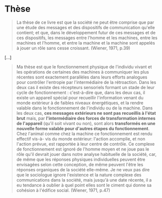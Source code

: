

# Thèse

>La thèse de ce livre est que la société ne peut être comprise que par une étude des messages et des dispositifs de communication qu'elle contient; et que, dans le développement futur de ces messages et de ces dispositifs, les messages entre l'homme et les machines, entre les machines et l'homme, et entre la machine et la machine sont appelés à jouer un rôle sans cesse croissant. (Wiener, 1971, p.39)

[...]


>Ma thèse est que le fonctionnement physique de l'individu vivant et les opérations de certaines des machines à communiquer les plus récentes sont exactement parallèles dans leurs efforts analogues pour contrôler l'entropie par l'intermédiaire de la rétroaction. Dans les deux cas il existe des récepteurs sensoriels formant un stade de leur cycle de fonctionnement : c'est-à-dire que, dans les deux cas, il existe un appareil spécial pour recueillir l'information venant du monde extérieur à de faibles niveaux énergétiques, et la rendre valable dans le fonctionnement de l'individu ou de la machine. Dans les deux cas, **ces messages extérieurs ne sont pas recueillis à l'état brut** mais, par **l'intermédiaire des forces de transformation internes de l'appareil** (qu'il soit vivant ou non), sont alors **transformés en une nouvelle forme valable pour d'autres étapes du fonctionnement**. Chez l'animal comme chez la machine ce fonctionnement est rendu effectif vis-à- vis du monde extérieur: l'action accomplie, et non l'action prévue, est rapportée à leur centre de contrôle. Ce complexe de fonctionnement est ignoré de l'homme moyen et ne joue pas le rôle qu'il devrait jouer dans notre analyse habituelle de la société, car, de même que les réponses physiques individuelles peuvent être envisagées selon cette conception, de même peuvent l'être les réponses organiques de la société elle-même. Je ne veux pas dire que le sociologue ignore l'existence et la nature complexe des communications dans la société, mais jusqu'à une date récente, il a eu tendance à oublier à quel point elles sont le ciment qui donne sa cohésion à l'édifice social. (Wiener, 1971, p.47)